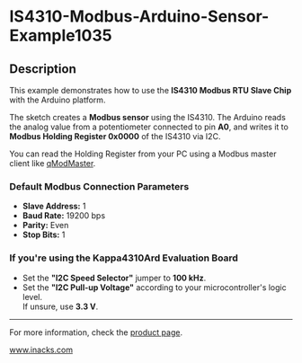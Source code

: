 # IS4310-Modbus-Arduino-Sensor-Example1035

## Description

This example demonstrates how to use the **IS4310 Modbus RTU Slave Chip** with the Arduino platform.

The sketch creates a **Modbus sensor** using the IS4310. The Arduino reads the analog value from a potentiometer connected to pin **A0**, and writes it to **Modbus Holding Register 0x0000** of the IS4310 via I2C.

You can read the Holding Register from your PC using a Modbus master client like [qModMaster](https://sourceforge.net/projects/qmodmaster/).

### Default Modbus Connection Parameters

- **Slave Address:** 1  
- **Baud Rate:** 19200 bps  
- **Parity:** Even  
- **Stop Bits:** 1  

### If you're using the Kappa4310Ard Evaluation Board

- Set the **"I2C Speed Selector"** jumper to **100 kHz**.  
- Set the **"I2C Pull-up Voltage"** according to your microcontroller's logic level.  
  If unsure, use **3.3 V**.

---

For more information, check the [product page](https://www.inacks.com/is4310).

www.inacks.com
